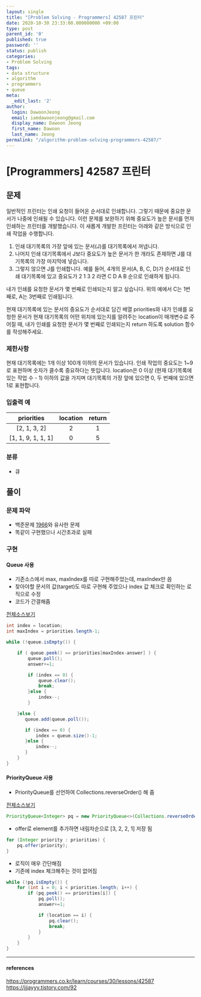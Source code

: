 ```yaml
---
layout: single
title: "[Problem Solving - Programmers] 42587 프린터"
date: 2020-10-30 23:33:00.000000000 +09:00
type: post
parent_id: '0'
published: true
password: ''
status: publish
categories:
- Problem Solving
tags:
- data structure
- algorithm
- programmers
- queue
meta:
  _edit_last: '2'
author:
  login: DawoonJeong
  email: iamdawoonjeong@gmail.com
  display_name: Dawoon Jeong
  first_name: Dawoon
  last_name: Jeong
permalink: "/algorithm-problem-solving-programmers-42587/"
---
```

# [Programmers] 42587 프린터

## 문제
일반적인 프린터는 인쇄 요청이 들어온 순서대로 인쇄합니다. 그렇기 때문에 중요한 문서가 나중에 인쇄될 수 있습니다. 이런 문제를 보완하기 위해 중요도가 높은 문서를 먼저 인쇄하는 프린터를 개발했습니다. 이 새롭게 개발한 프린터는 아래와 같은 방식으로 인쇄 작업을 수행합니다.

1. 인쇄 대기목록의 가장 앞에 있는 문서(J)를 대기목록에서 꺼냅니다.
2. 나머지 인쇄 대기목록에서 J보다 중요도가 높은 문서가 한 개라도 존재하면 J를 대기목록의 가장 마지막에 넣습니다.
3. 그렇지 않으면 J를 인쇄합니다.
예를 들어, 4개의 문서(A, B, C, D)가 순서대로 인쇄 대기목록에 있고 중요도가 2 1 3 2 라면 C D A B 순으로 인쇄하게 됩니다.

내가 인쇄를 요청한 문서가 몇 번째로 인쇄되는지 알고 싶습니다. 위의 예에서 C는 1번째로, A는 3번째로 인쇄됩니다.

현재 대기목록에 있는 문서의 중요도가 순서대로 담긴 배열 priorities와 내가 인쇄를 요청한 문서가 현재 대기목록의 어떤 위치에 있는지를 알려주는 location이 매개변수로 주어질 때, 내가 인쇄를 요청한 문서가 몇 번째로 인쇄되는지 return 하도록 solution 함수를 작성해주세요.

### 제한사항
현재 대기목록에는 1개 이상 100개 이하의 문서가 있습니다.
인쇄 작업의 중요도는 1~9로 표현하며 숫자가 클수록 중요하다는 뜻입니다.
location은 0 이상 (현재 대기목록에 있는 작업 수 - 1) 이하의 값을 가지며 대기목록의 가장 앞에 있으면 0, 두 번째에 있으면 1로 표현합니다.

### 입출력 예

| priorities | location |  return |
|:--------:|:--------:|:--------:|
| [2, 1, 3, 2]	| 2  |  1 |
| [1, 1, 9, 1, 1, 1] | 0 | 5 |


### 분류
- 큐

## 풀이

### 문제 파악
- 백준문제 [1966](http://dawoonjeong.com/algorithm-problem-solving-baekjoon-1966)와 유사한 문제
- 똑같이 구현했으나 시간초과로 실패

### 구현


#### Queue 사용

- 기존소스에서 max, maxIndex를 따로 구현해주었는데, maxIndex만 씀
- 찾아야할 문서의 값(target)도 따로 구현해 주었으나 index 값 체크로 확인하는 로직으로 수정
- 코드가 간결해줌  

[전체소스보기](https://github.com/iamdawoonjeong/java-datastructure-algorithm/blob/master/java-algorithm-problem-solving/src/programmers/lessons42587/Solution.java)

```java
int index = location;
int maxIndex = priorities.length-1;

while (!queue.isEmpty()) {

    if ( queue.peek() == priorities[maxIndex-answer] ) {
        queue.poll();
        answer+=1;

        if (index == 0) {
            queue.clear();
            break;
        }else {
            index--;
        }

    }else {
       queue.add(queue.poll());

       if (index == 0) {
           index = queue.size()-1;
       }else {
           index--;
       }
    }
}        
```

#### PriorityQueue 사용

- PriorityQueue<Integer>를 선언하여 Collections.reverseOrder() 해 줌

[전체소스보기](https://github.com/iamdawoonjeong/java-datastructure-algorithm/blob/master/java-algorithm-problem-solving/src/programmers/lessons42586/Solution2.java)

```java
PriorityQueue<Integer> pq = new PriorityQueue<>(Collections.reverseOrder());
```

- offer로 element를 추가하면 내림차순으로 [3, 2, 2, 1] 저장 됨

```java
for (Integer priority : priorities) {
    pq.offer(priority);
}
```

- 로직이 매우 간단해짐
- 기존에 index 체크해주는 것이 없어짐

```java
while (!pq.isEmpty()) {
    for (int i = 0; i < priorities.length; i++) {
        if (pq.peek() == priorities[i]) {
            pq.poll();
            answer+=1;

            if (location == i) {
                pq.clear();
                break;
            }
        }
    }
}
```

---

#### references
<https://programmers.co.kr/learn/courses/30/lessons/42587>  
<https://jjjayyy.tistory.com/92>
